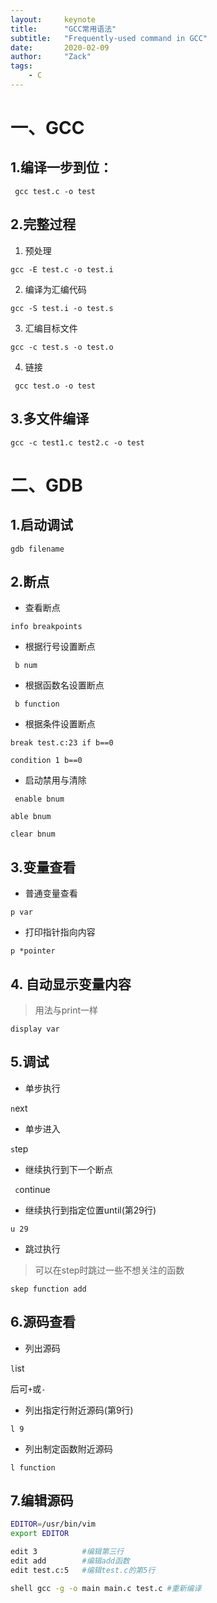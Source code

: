```yaml
---
layout:		keynote
title:		"GCC常用语法"
subtitle:	"Frequently-used command in GCC"
date:		2020-02-09
author:		"Zack"
tags:	
    - C		
---
```

# 一、GCC

## 1.编译一步到位： 

` gcc test.c -o test`

## 2.完整过程

1. 预处理

`gcc -E test.c -o test.i`

2. 编译为汇编代码

`gcc -S test.i -o test.s`

3. 汇编目标文件

`gcc -c test.s -o test.o`

4. 链接

` gcc test.o -o test`

## 3.多文件编译

`gcc -c test1.c test2.c -o test`



# 二、GDB

## 1.启动调试

`gdb filename`

## 2.断点

- 查看断点

`info breakpoints`

- 根据行号设置断点

` b num`

- 根据函数名设置断点

` b function`

-  根据条件设置断点

`break test.c:23 if b==0`

`condition 1 b==0`

- 启动禁用与清除

` enable bnum`

`able bnum`

`clear bnum`

## 3.变量查看

- 普通变量查看

`p var`

- 打印指针指向内容

`p *pointer`

## 4. 自动显示变量内容

> 用法与print一样

`display var`

## 5.调试

- 单步执行

`n`ext

- 单步进入

`s`tep

- 继续执行到下一个断点

` c`ontinue

- 继续执行到指定位置until(第29行)

`u 29`

- 跳过执行

> 可以在step时跳过一些不想关注的函数

`skep function add`

## 6.源码查看

- 列出源码

`l`ist

后可`+`或`-`

- 列出指定行附近源码(第9行)

`l 9`

- 列出制定函数附近源码

`l function`

## 7.编辑源码

```bash
EDITOR=/usr/bin/vim
export EDITOR	

edit 3 			#编辑第三行
edit add 		#编辑add函数
edit test.c:5	#编辑test.c的第5行

shell gcc -g -o main main.c test.c #重新编译
```
